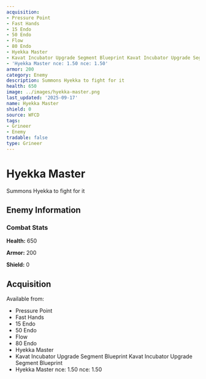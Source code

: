 ```yaml
---
acquisition:
- Pressure Point
- Fast Hands
- 15 Endo
- 50 Endo
- Flow
- 80 Endo
- Hyekka Master
- Kavat Incubator Upgrade Segment Blueprint Kavat Incubator Upgrade Segment Blueprint
- 'Hyekka Master nce: 1.50 nce: 1.50'
armor: 200
category: Enemy
description: Summons Hyekka to fight for it
health: 650
image: ../images/hyekka-master.png
last_updated: '2025-09-17'
name: Hyekka Master
shield: 0
source: WFCD
tags:
- Grineer
- Enemy
tradable: false
type: Grineer
---
```


# Hyekka Master

Summons Hyekka to fight for it

## Enemy Information

### Combat Stats

**Health:** 650

**Armor:** 200

**Shield:** 0

## Acquisition

Available from:
- Pressure Point
- Fast Hands
- 15 Endo
- 50 Endo
- Flow
- 80 Endo
- Hyekka Master
- Kavat Incubator Upgrade Segment Blueprint Kavat Incubator Upgrade Segment Blueprint
- Hyekka Master nce: 1.50 nce: 1.50

